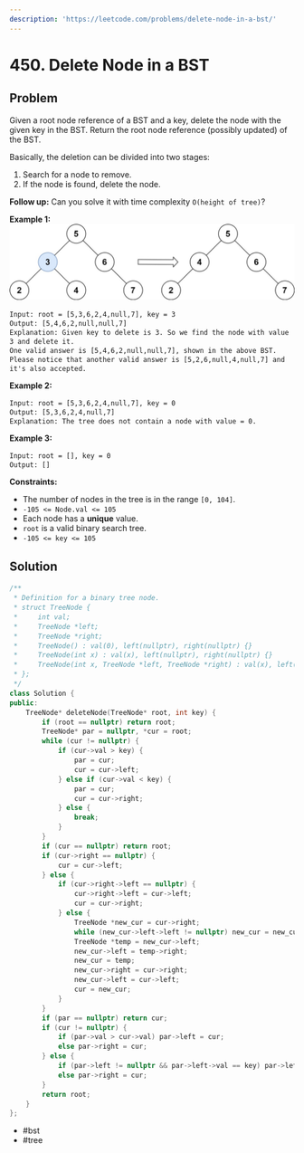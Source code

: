 ```yaml
---
description: 'https://leetcode.com/problems/delete-node-in-a-bst/'
---
```


# 450. Delete Node in a BST

## Problem

Given a root node reference of a BST and a key, delete the node with the given key in the BST. Return the root node reference \(possibly updated\) of the BST.

Basically, the deletion can be divided into two stages:

1. Search for a node to remove.
2. If the node is found, delete the node.

**Follow up:** Can you solve it with time complexity `O(height of tree)`?

**Example 1:** ![](../.gitbook/assets/del_node_1.jpg)

```text
Input: root = [5,3,6,2,4,null,7], key = 3
Output: [5,4,6,2,null,null,7]
Explanation: Given key to delete is 3. So we find the node with value 3 and delete it.
One valid answer is [5,4,6,2,null,null,7], shown in the above BST.
Please notice that another valid answer is [5,2,6,null,4,null,7] and it's also accepted.
```

**Example 2:**

```text
Input: root = [5,3,6,2,4,null,7], key = 0
Output: [5,3,6,2,4,null,7]
Explanation: The tree does not contain a node with value = 0.
```

**Example 3:**

```text
Input: root = [], key = 0
Output: []
```

**Constraints:**

* The number of nodes in the tree is in the range `[0, 104]`.
* `-105 <= Node.val <= 105`
* Each node has a **unique** value.
* `root` is a valid binary search tree.
* `-105 <= key <= 105`

## Solution

```cpp
/**
 * Definition for a binary tree node.
 * struct TreeNode {
 *     int val;
 *     TreeNode *left;
 *     TreeNode *right;
 *     TreeNode() : val(0), left(nullptr), right(nullptr) {}
 *     TreeNode(int x) : val(x), left(nullptr), right(nullptr) {}
 *     TreeNode(int x, TreeNode *left, TreeNode *right) : val(x), left(left), right(right) {}
 * };
 */
class Solution {
public:
    TreeNode* deleteNode(TreeNode* root, int key) {
        if (root == nullptr) return root;
        TreeNode* par = nullptr, *cur = root;
        while (cur != nullptr) {
            if (cur->val > key) {
                par = cur;
                cur = cur->left;
            } else if (cur->val < key) {
                par = cur;
                cur = cur->right;
            } else {
                break;
            }
        }
        if (cur == nullptr) return root;
        if (cur->right == nullptr) {
            cur = cur->left;
        } else {
            if (cur->right->left == nullptr) {
                cur->right->left = cur->left;
                cur = cur->right;
            } else {
                TreeNode *new_cur = cur->right;
                while (new_cur->left->left != nullptr) new_cur = new_cur->left;
                TreeNode *temp = new_cur->left;
                new_cur->left = temp->right;
                new_cur = temp;
                new_cur->right = cur->right;
                new_cur->left = cur->left;
                cur = new_cur;
            }
        }
        if (par == nullptr) return cur;
        if (cur != nullptr) {
            if (par->val > cur->val) par->left = cur;
            else par->right = cur;
        } else {
            if (par->left != nullptr && par->left->val == key) par->left = cur;
            else par->right = cur;
        }
        return root;
    }
};
```

* \#bst
* \#tree


